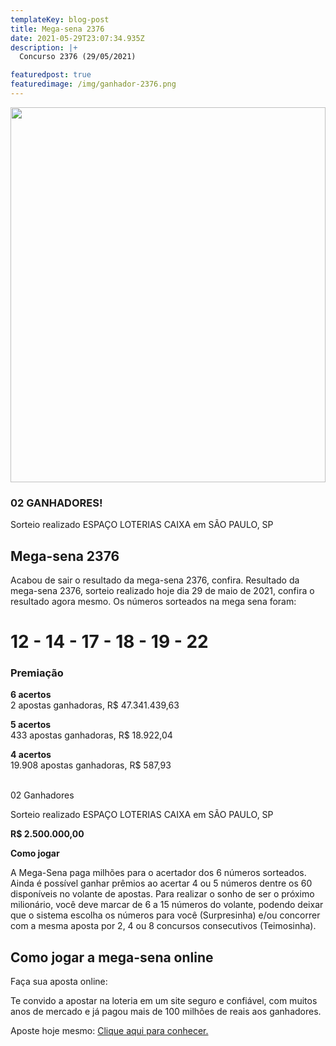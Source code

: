 ```yaml
---
templateKey: blog-post
title: Mega-sena 2376
date: 2021-05-29T23:07:34.935Z
description: |+
  Concurso 2376 (29/05/2021)

featuredpost: true
featuredimage: /img/ganhador-2376.png
---
```

<div><img height="600" width= "100%"src="https://www.megadehoje.com/img/ganhador-2376.png"></div>

### 02 GANHADORES!

Sorteio realizado ESPAÇO LOTERIAS CAIXA em SÃO PAULO, SP

## Mega-sena 2376

Acabou de sair o resultado da mega-sena 2376, confira. Resultado da mega-sena 2376, sorteio realizado hoje dia 29 de maio de 2021, confira o resultado agora mesmo. Os números sorteados na mega sena foram:

# 12 - 14 - 17 - 18 - 19 - 22

### Premiação

**6 acertos**\
2 apostas ganhadoras, R$ 47.341.439,63

**5 acertos**\
433 apostas ganhadoras, R$ 18.922,04

**4 acertos**\
19.908 apostas ganhadoras, R$ 587,93

\
02 Ganhadores

Sorteio realizado ESPAÇO LOTERIAS CAIXA em SÃO PAULO, SP

**R$ 2.500.000,00**

**Como jogar**

A Mega-Sena paga milhões para o acertador dos 6 números sorteados. Ainda é possível ganhar prêmios ao acertar 4 ou 5 números dentre os 60 disponíveis no volante de apostas. Para realizar o sonho de ser o próximo milionário, você deve marcar de 6 a 15 números do volante, podendo deixar que o sistema escolha os números para você (Surpresinha) e/ou concorrer com a mesma aposta por 2, 4 ou 8 concursos consecutivos (Teimosinha).

## **Como jogar a mega-sena online**

Faça sua aposta online:

Te convido a apostar na loteria em um site seguro e confiável, com muitos anos de mercado e já pagou mais de 100 milhões de reais aos ganhadores.

Aposte hoje mesmo: [Clique aqui para conhecer.](http://bit.ly/aposte-online)